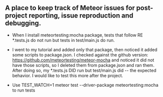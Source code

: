 ## A place to keep track of Meteor issues for post-project reporting, issue reproduction and debugging. 

- When I install meteortesting:mocha package, tests that follow RE *.tests.js do not run but tests in test/main.js do run. 
- I went to my tutorial and added only that package, then noticed it added some scripts to package.json. I checked against the github version: https://github.com/meteortesting/meteor-mocha and noticed it did not have those scripts, so I deleted them from package.json and ran them. After doing so, my *.tests.js DID run but test/main.js did -- the expected behavior. I would like to test this more after the project. 

- Use TEST_WATCH=1 meteor test --driver-package meteortesting:mocha to run tests

